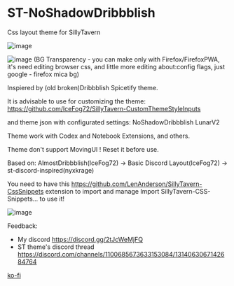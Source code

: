 # ST-NoShadowDribbblish
Css layout theme for SillyTavern 

![image](https://github.com/user-attachments/assets/0693085a-a2d3-4962-a11a-ad7ded485967)

![image](https://github.com/user-attachments/assets/342aac84-d9c7-4c99-ba8f-186ec32672ea)
(BG Transparency - you can make only with Firefox/FirefoxPWA, it's need editing browser css, and little more editing about:config flags, just google - firefox mica bg)

Inspiered by (old broken)Dribbblish Spicetify theme.

It is advisable to use for customizing the theme:
https://github.com/IceFog72/SillyTavern-CustomThemeStyleInputs

and theme json with configurated settings: NoShadowDribbblish LunarV2



Theme work with Codex and Notebook Extensions, and others.

Theme don't support MovingUI ! Reset it before use.

Based on: AlmostDribbblish(IceFog72) -> Basic Discord Layout(IceFog72) -> st-discord-inspired(nyxkrage)

You need to have this https://github.com/LenAnderson/SillyTavern-CssSnippets extension to import and manage Import SillyTavern-CSS-Snippets... to use it!

![image](https://github.com/user-attachments/assets/05d2dfd2-cc48-44c2-a7ff-1d01c036a36f)

Feedback:
- My discord https://discord.gg/2tJcWeMjFQ 
- ST theme's discord thread https://discord.com/channels/1100685673633153084/1314063067142684764

[ko-fi](https://ko-fi.com/icefog72)
